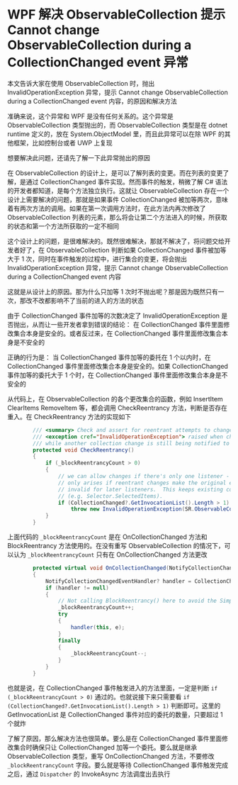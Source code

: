 # WPF 解决 ObservableCollection 提示 Cannot change ObservableCollection during a CollectionChanged event 异常

本文告诉大家在使用 ObservableCollection 时，抛出 InvalidOperationException 异常，提示 Cannot change ObservableCollection during a CollectionChanged event 内容，的原因和解决方法

<!--more-->
<!-- CreateTime:2022/8/2 17:40:37 -->


<!-- 发布 -->


准确来说，这个异常和 WPF 是没有任何关系的。这个异常是 ObservableCollection 类型抛出的，而 ObservableCollection 类型是在 dotnet runtime 定义的，放在 System.ObjectModel 里，而且此异常可以在除 WPF 的其他框架，比如控制台或者 UWP 上复现

想要解决此问题，还请先了解一下此异常抛出的原因

在 ObservableCollection 的设计上，是可以了解列表的变更。而在列表的变更了解，是通过 CollectionChanged 事件实现。然而事件的触发，稍微了解 C# 语法的开发者都知道，是每个方法独立执行。这就让 ObservableCollection 存在一个设计上需要解决的问题，那就是如果事件 CollectionChanged 被加等两次，意味着有两次方法的调用。如果在第一次调用方法时，在此方法内再次修改了 ObservableCollection 列表的元素，那么将会让第二个方法进入的时候，所获取的状态和第一个方法所获取的一定不相同

这个设计上的问题，是很难解决的。既然很难解决，那就不解决了，将问题交给开发者好了，在 ObservableCollection 判断如果 CollectionChanged 事件被加等大于 1 次，同时在事件触发的过程中，进行集合的变更，将会抛出 InvalidOperationException 异常，提示 Cannot change ObservableCollection during a CollectionChanged event 内容

这就是从设计上的原因。那为什么只加等 1 次时不抛出呢？那是因为既然只有一次，那改不改都影响不了当前的进入的方法的状态

由于 CollectionChanged 事件加等的次数决定了 InvalidOperationException 是否抛出，从而让一些开发者拿到错误的结论： 在 CollectionChanged 事件里面修改集合本身是安全的。或者反过来，在 CollectionChanged 事件里面修改集合本身是不安全的

正确的行为是： 当 CollectionChanged 事件加等的委托在 1 个以内时，在 CollectionChanged 事件里面修改集合本身是安全的。如果 CollectionChanged 事件加等的委托大于 1 个时，在 CollectionChanged 事件里面修改集合本身是不安全的

从代码上，在 ObservableCollection 的各个更改集合的函数，例如 InsertItem ClearItems RemoveItem 等，都会调用 CheckReentrancy 方法，判断是否存在重入。在 CheckReentrancy 方法的实现如下

```csharp
        /// <summary> Check and assert for reentrant attempts to change this collection. </summary>
        /// <exception cref="InvalidOperationException"> raised when changing the collection
        /// while another collection change is still being notified to other listeners </exception>
        protected void CheckReentrancy()
        {
            if (_blockReentrancyCount > 0)
            {
                // we can allow changes if there's only one listener - the problem
                // only arises if reentrant changes make the original event args
                // invalid for later listeners.  This keeps existing code working
                // (e.g. Selector.SelectedItems).
                if (CollectionChanged?.GetInvocationList().Length > 1)
                    throw new InvalidOperationException(SR.ObservableCollectionReentrancyNotAllowed);
            }
        }
```

上面代码的 `_blockReentrancyCount` 是在 OnCollectionChanged 方法和 BlockReentrancy 方法使用的。在没有重写 ObservableCollection 的情况下，可以认为 `_blockReentrancyCount` 只有在 OnCollectionChanged 方法更改

```csharp
        protected virtual void OnCollectionChanged(NotifyCollectionChangedEventArgs e)
        {
            NotifyCollectionChangedEventHandler? handler = CollectionChanged;
            if (handler != null)
            {
                // Not calling BlockReentrancy() here to avoid the SimpleMonitor allocation.
                _blockReentrancyCount++;
                try
                {
                    handler(this, e);
                }
                finally
                {
                    _blockReentrancyCount--;
                }
            }
        }
```

也就是说，在 CollectionChanged 事件触发进入的方法里面，一定是判断 `if (_blockReentrancyCount > 0)` 通过的。也就说接下来只需要看 `if (CollectionChanged?.GetInvocationList().Length > 1)` 判断即可。这里的 GetInvocationList 是 CollectionChanged 事件对应的委托的数量，只要超过 1 个就炸

了解了原因，那么解决方法也很简单。要么是在 CollectionChanged 事件里面修改集合时确保只让 CollectionChanged 加等一个委托。要么就是继承 ObservableCollection 类型，重写 OnCollectionChanged 方法，不要修改 `_blockReentrancyCount` 字段。要么就是等待 CollectionChanged 事件触发完成之后，通过 `Dispatcher` 的 InvokeAsync 方法调度出去执行
